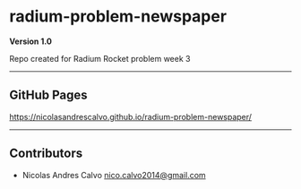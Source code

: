 # radium-problem-newspaper

**Version 1.0**

Repo created for Radium Rocket problem week 3

---
## GitHub Pages
https://nicolasandrescalvo.github.io/radium-problem-newspaper/

---
## Contributors

- Nicolas Andres Calvo <nico.calvo2014@gmail.com>